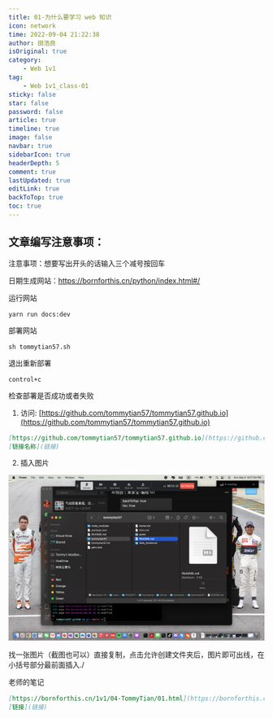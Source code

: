 ```yaml
---
title: 01-为什么要学习 web 知识
icon: network
time: 2022-09-04 21:22:38
author: 田浩良
isOriginal: true
category: 
    - Web 1v1
tag:
    - Web 1v1_class-01
sticky: false
star: false
password: false
article: true
timeline: true
image: false
navbar: true
sidebarIcon: true
headerDepth: 5
comment: true
lastUpdated: true
editLink: true
backToTop: true
toc: true
---
```


## 文章编写注意事项：

注意事项：想要写出开头的话输入三个减号按回车

日期生成网站：https://bornforthis.cn/python/index.html#/

运行网站

```yarn
yarn run docs:dev
```

部署网站

```yarn
sh tommytian57.sh
```

退出重新部署

```yarn
control+c
```

检查部署是否成功或者失败

1. 访问: [https://github.com/tommytian57/tommytian57.github.io](https://github.com/tommytian57/tommytian57.github.io)

```markdown
[https://github.com/tommytian57/tommytian57.github.io](https://github.com/tommytian57/tommytian57.github.io)
[链接名称](链接)
```

2. 插入图片

![image-20220904215814484](./web_01.assets/image-20220904215814484.png)

找一张图片（截图也可以）直接复制，点击允许创建文件夹后，图片即可出线，在小括号部分最前面插入./



老师的笔记

```markdown
[https://bornforthis.cn/1v1/04-TommyTian/01.html](https://bornforthis.cn/1v1/04-TommyTian/01.html)
[链接](链接)
```



